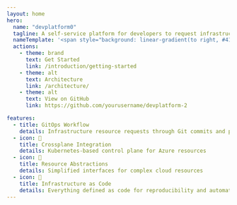 ```yaml
---
layout: home
hero:
  name: "devplatform0"
  tagline: A self-service platform for developers to request infrastructure resources
  nameTemplate: '<span style="background: linear-gradient(to right, #4169e1, #8a2be2); -webkit-background-clip: text; background-clip: text; -webkit-text-fill-color: transparent; font-weight: bold;">devplatform0</span>'
  actions:
    - theme: brand
      text: Get Started
      link: /introduction/getting-started
    - theme: alt
      text: Architecture
      link: /architecture/
    - theme: alt
      text: View on GitHub
      link: https://github.com/yourusername/devplatform-2

features:
  - title: GitOps Workflow
    details: Infrastructure resource requests through Git commits and pull requests
  - icon: 🔄
    title: Crossplane Integration
    details: Kubernetes-based control plane for Azure resources
  - icon: 🧩
    title: Resource Abstractions
    details: Simplified interfaces for complex cloud resources
  - icon: 🔧
    title: Infrastructure as Code
    details: Everything defined as code for reproducibility and automation
---
```

